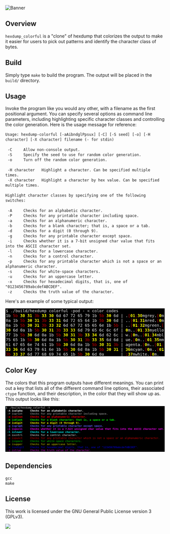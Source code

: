 ![Banner](https://s-christy.com/status-banner-service/hexdump-colorful/banner-slim.svg)

## Overview

`hexdump_colorful` is a "clone" of hexdump that colorizes the output to make it
easier for users to pick out patterns and identify the character class of
bytes.

## Build

Simply type `make` to build the program. The output will be placed in the
`build/` directory.

## Usage

Invoke the program like you would any other, with a filename as the first
positional argument. You can specify several options as command line
parameters, including highlighting specific character classes and controlling
the color generation. Here is the usage message for reference:

```
Usage: hexdump-colorful [-aAibndglPpsux] [-C] [-S seed] [-o] [-H character] [-X character] filename (- for stdin)

 -C     Allow non-console output.
 -S     Specify the seed to use for random color generation.
 -o     Turn off the random color generation.

 -H character   Highlight a character. Can be specified multiple times.
 -X character   Highlight a character by hex value. Can be specified multiple times.

Highlight character classes by specifying one of the following switches:

 -A     Checks for an alphabetic character.
 -P     Checks for any printable character including space.
 -a     Checks for an alphanumeric character.
 -b     Checks for a blank character; that is, a space or a tab.
 -d     Checks for a digit (0 through 9).
 -g     Checks for any printable character except space.
 -i     Checks whether it is a 7-bit unsigned char value that fits into the ASCII character set.
 -l     Checks for a lowercase character.
 -n     Checks for a control character.
 -p     Checks for any printable character which is not a space or an alphanumeric character.
 -s     Checks for white-space characters.
 -u     Checks for an uppercase letter.
 -x     Checks for hexadecimal digits, that is, one of "0123456789abcdefABCDEF".
 -z     Checks the truth value of the character.
```

Here's an example of some typical output:

<p align="center">
  <img alt="Selecting Character Classes" src="./example/selecting_classes.png">
<p>

## Color Key

The colors that this program outputs have different meanings. You can print out
a key that lists all of the different command line options, their associated
`ctype` function, and their description, in the color that they will show up as.
This output looks like this:

<p align="center">
  <img alt="Color Key" src="./example/color_key.png">
<p>

## Dependencies

```
gcc
make
```

## License

This work is licensed under the GNU General Public License version 3 (GPLv3).

[<img src="https://s-christy.com/status-banner-service/GPLv3_Logo.svg" width="150" />](https://www.gnu.org/licenses/gpl-3.0.en.html)
